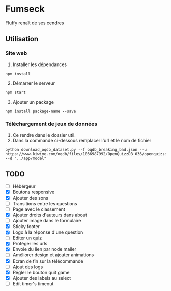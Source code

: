 # Fumseck

Fluffy renaît de ses cendres

## Utilisation

### Site web

1. Installer les dépendances

```
npm install
```

2. Démarrer le serveur


```
npm start
```

3. Ajouter un package

```
npm install package-name --save
```

### Téléchargement de jeux de données 

1. Ce rendre dans le dossier util.
2. Dans la commande ci-dessous remplacer l'url et le nom de fichier

```
python download_oqdb_dataset.py --f oqdb_breaking_bad.json --u https://www.kiwime.com/oqdb/files/1036987992/OpenQuizzDB_036/openquizzdb_36.json --d "../app/model"
```

## TODO

* [ ] Hébérgeur
* [X] Boutons responsive
* [X] Ajouter des sons
* [ ] Transitions entre les questions
* [ ] Page avec le classement
* [X] Ajouter droits d'auteurs dans about
* [ ] Ajouter image dans le formulaire
* [X] Sticky footer
* [X] Logo à la réponse d'une question
* [ ] Editer un quiz
* [X] Protéger les urls
* [X] Envoie du lien par node mailer
* [ ] Améliorer design et ajouter animations
* [X] Ecran de fin sur la télécommande 
* [ ] Ajout des logs
* [X] Régler le bouton quit game
* [X] Ajouter des labels au select
* [ ] Edit timer's timeout
